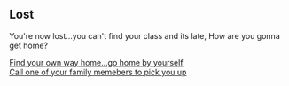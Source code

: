 Lost
--
You're now lost...you can't find your class and its late, How are you gonna get home?

[Find your own way home...go home by yourself](kidnapped.md)  
[Call one of your family memebers to pick you up](get-home-safe.md)
